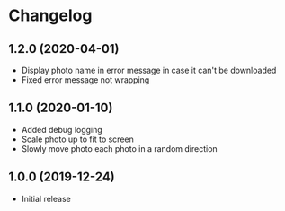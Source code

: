 # Changelog

## 1.2.0 (2020-04-01)

- Display photo name in error message in case it can't be downloaded
- Fixed error message not wrapping

## 1.1.0 (2020-01-10)

- Added debug logging
- Scale photo up to fit to screen
- Slowly move photo each photo in a random direction

## 1.0.0 (2019-12-24)

- Initial release
